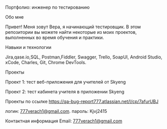 Портфолио: инженер по тестированию

Обо мне

Привет! Меня зовут Вера, я начинающий тестировщик.
В этом репозитории вы можете найти некоторые из моих проектов, выполненных во время обучения и практики.

Навыки и технологии

Jira,qase.io,SQL, Postman,Fiddler, Swagger, Trello,
SoapUI, Android Studio, xCode, Charles, Git, Chrome DevTools.

Проекты

Проект 1: тест веб-приложения для учителей от Skyeng

Проект 2: тест кабинета учителя в приложении Skyeng

Проекты по ссылке https://qa-bug-report777.atlassian.net/l/cp/7afurUBJ

логин: 777verach1@gmail.com.
пароль: Kjvj2415

Контактная информация
Email: 777verach1@gmail.com
